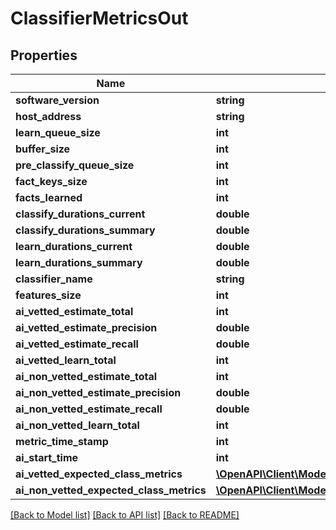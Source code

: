 # ClassifierMetricsOut

## Properties
Name | Type | Description | Notes
------------ | ------------- | ------------- | -------------
**software_version** | **string** |  | [optional] 
**host_address** | **string** |  | [optional] 
**learn_queue_size** | **int** |  | [optional] 
**buffer_size** | **int** |  | [optional] 
**pre_classify_queue_size** | **int** |  | [optional] 
**fact_keys_size** | **int** |  | [optional] 
**facts_learned** | **int** |  | [optional] 
**classify_durations_current** | **double** |  | [optional] 
**classify_durations_summary** | **double** |  | [optional] 
**learn_durations_current** | **double** |  | [optional] 
**learn_durations_summary** | **double** |  | [optional] 
**classifier_name** | **string** |  | [optional] 
**features_size** | **int** |  | [optional] 
**ai_vetted_estimate_total** | **int** |  | [optional] 
**ai_vetted_estimate_precision** | **double** |  | [optional] 
**ai_vetted_estimate_recall** | **double** |  | [optional] 
**ai_vetted_learn_total** | **int** |  | [optional] 
**ai_non_vetted_estimate_total** | **int** |  | [optional] 
**ai_non_vetted_estimate_precision** | **double** |  | [optional] 
**ai_non_vetted_estimate_recall** | **double** |  | [optional] 
**ai_non_vetted_learn_total** | **int** |  | [optional] 
**metric_time_stamp** | **int** |  | [optional] 
**ai_start_time** | **int** |  | [optional] 
**ai_vetted_expected_class_metrics** | [**\OpenAPI\Client\Model\ExpectedClassMetricsOut[]**](ExpectedClassMetricsOut.md) |  | [optional] 
**ai_non_vetted_expected_class_metrics** | [**\OpenAPI\Client\Model\ExpectedClassMetricsOut[]**](ExpectedClassMetricsOut.md) |  | [optional] 

[[Back to Model list]](../README.md#documentation-for-models) [[Back to API list]](../README.md#documentation-for-api-endpoints) [[Back to README]](../README.md)


